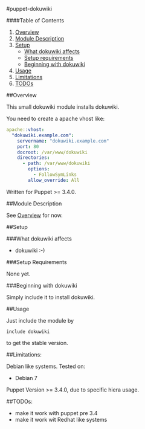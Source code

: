 #puppet-dokuwiki

####Table of Contents

1. [Overview](#overview)
2. [Module Description](#module-description)
3. [Setup](#setup)
    * [What dokuwiki affects](#what-dokuwiki-affects)
    * [Setup requirements](#setup-requirements)
    * [Beginning with dokuwiki](#beginning-with-dokuwiki)
4. [Usage](#usage)
5. [Limitations](#limitations)
6. [TODOs](#TODOs)

##Overview

This small dokuwiki module installs dokuwiki.

You need to create a apache vhost like:

```yaml
apache::vhost:
  "dokuwiki.example.com":
    servername: "dokuwiki.example.com"
    port: 80
    docroot: /var/www/dokuwiki
    directories:
      - path: /var/www/dokuwiki
        options:
          - FollowSymLinks
        allow_override: All

```

Written for Puppet >= 3.4.0.

##Module Description

See [Overview](#overview) for now.

##Setup

###What dokuwiki affects

* dokuwiki :-) 

###Setup Requirements

None yet.
	
###Beginning with dokuwiki	

Simply include it to install dokuwiki.

##Usage

Just include the module by
```puppet
include dokuwiki
```
to get the stable version.

##Limitations:

Debian like systems. 
Tested on:

* Debian 7

Puppet Version >= 3.4.0, due to specific hiera usage.

##TODOs:

* make it work with puppet pre 3.4 
* make it work wit Redhat like systems

